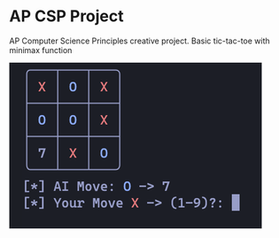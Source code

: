# AP CSP Project

AP Computer Science Principles creative project. Basic tic-tac-toe with minimax function

![Demo Image](image.png)

